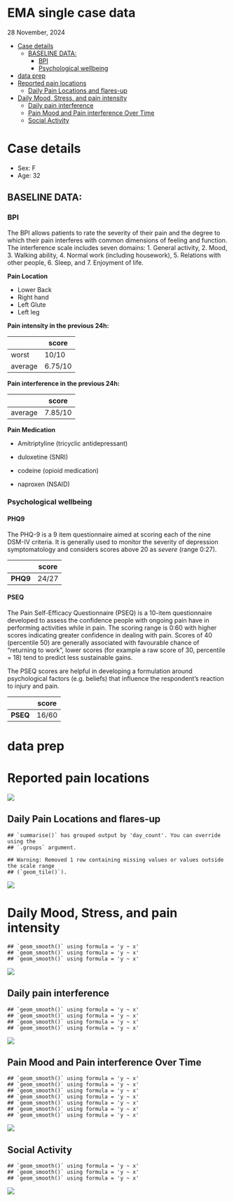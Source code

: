 EMA single case data
================
28 November, 2024

- [Case details](#case-details)
  - [BASELINE DATA:](#baseline-data)
    - [BPI](#bpi)
    - [Psychological wellbeing](#psychological-wellbeing)
- [data prep](#data-prep)
- [Reported pain locations](#reported-pain-locations)
  - [Daily Pain Locations and
    flares-up](#daily-pain-locations-and-flares-up)
- [Daily Mood, Stress, and pain
  intensity](#daily-mood-stress-and-pain-intensity)
  - [Daily pain interference](#daily-pain-interference)
  - [Pain Mood and Pain interference Over
    Time](#pain-mood-and-pain-interference-over-time)
  - [Social Activity](#social-activity)

# Case details

- Sex: F
- Age: 32

## BASELINE DATA:

### BPI

The BPI allows patients to rate the severity of their pain and the
degree to which their pain interferes with common dimensions of feeling
and function. The interference scale includes seven domains: 1. General
activity, 2. Mood, 3. Walking ability, 4. Normal work (including
housework), 5. Relations with other people, 6. Sleep, and 7. Enjoyment
of life.

**Pain Location**

- Lower Back
- Right hand
- Left Glute
- Left leg

**Pain intensity in the previous 24h:**

|         | score   |
|---------|---------|
| worst   | 10/10   |
| average | 6.75/10 |

**Pain interference in the previous 24h:**

|         | score   |
|---------|---------|
| average | 7.85/10 |

**Pain Medication**

- Amitriptyline (tricyclic antidepressant)

- duloxetine (SNRI)

- codeine (opioid medication)

- naproxen (NSAID)

### Psychological wellbeing

#### PHQ9

The PHQ-9 is a 9 item questionnaire aimed at scoring each of the nine
DSM-IV criteria. It is generally used to monitor the severity of
depression symptomatology and considers scores above 20 as *severe*
(range 0:27).

|          | score |
|----------|-------|
| **PHQ9** | 24/27 |

#### PSEQ

The Pain Self-Efficacy Questionnaire (PSEQ) is a 10-item questionnaire
developed to assess the confidence people with ongoing pain have in
performing activities while in pain. The scoring range is 0:60 with
higher scores indicating greater confidence in dealing with pain. Scores
of 40 (percentile 50) are generally associated with favourable chance of
“returning to work”, lower scores (for example a raw score of 30,
percentile = 18) tend to predict less sustainable gains.

The PSEQ scores are helpful in developing a formulation around
psychological factors (e.g. beliefs) that influence the respondent’s
reaction to injury and pain.

|          | score |
|----------|-------|
| **PSEQ** | 16/60 |

# data prep

# Reported pain locations

![](CSV_import_ema_files/figure-gfm/unnamed-chunk-4-1.png)<!-- -->

## Daily Pain Locations and flares-up

    ## `summarise()` has grouped output by 'day_count'. You can override using the
    ## `.groups` argument.

    ## Warning: Removed 1 row containing missing values or values outside the scale range
    ## (`geom_tile()`).

![](CSV_import_ema_files/figure-gfm/unnamed-chunk-5-1.png)<!-- -->

# Daily Mood, Stress, and pain intensity

    ## `geom_smooth()` using formula = 'y ~ x'
    ## `geom_smooth()` using formula = 'y ~ x'
    ## `geom_smooth()` using formula = 'y ~ x'

![](CSV_import_ema_files/figure-gfm/unnamed-chunk-6-1.png)<!-- -->

## Daily pain interference

    ## `geom_smooth()` using formula = 'y ~ x'
    ## `geom_smooth()` using formula = 'y ~ x'
    ## `geom_smooth()` using formula = 'y ~ x'
    ## `geom_smooth()` using formula = 'y ~ x'

![](CSV_import_ema_files/figure-gfm/unnamed-chunk-7-1.png)<!-- -->

## Pain Mood and Pain interference Over Time

    ## `geom_smooth()` using formula = 'y ~ x'
    ## `geom_smooth()` using formula = 'y ~ x'
    ## `geom_smooth()` using formula = 'y ~ x'
    ## `geom_smooth()` using formula = 'y ~ x'
    ## `geom_smooth()` using formula = 'y ~ x'
    ## `geom_smooth()` using formula = 'y ~ x'
    ## `geom_smooth()` using formula = 'y ~ x'

![](CSV_import_ema_files/figure-gfm/unnamed-chunk-8-1.png)<!-- -->

## Social Activity

    ## `geom_smooth()` using formula = 'y ~ x'
    ## `geom_smooth()` using formula = 'y ~ x'
    ## `geom_smooth()` using formula = 'y ~ x'

![](CSV_import_ema_files/figure-gfm/unnamed-chunk-9-1.png)<!-- -->
